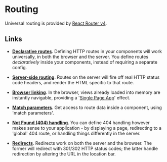 # Routing

Universal routing is provided by [React Router v4](https://reacttraining.com/react-router/).

## Links

* **[Declarative routes](declarative.md)**. Defining HTTP routes in your components will work universally, in both the browser and the server. You define routes _declaratively_ inside your components, instead of requiring a separate config.

* **[Server-side routing](server.md)**. Routes on the server will fire off real HTTP status code headers, and render the HTML specific to that route.

* **[Browser linking](browser.md)**. In the browser, views already loaded into memory are instantly navigable, providing a '[Single Page App](https://en.wikipedia.org/wiki/Single-page_application)' effect.

* **[Match parameters](match.md)**. Get access to route data inside a component, using 'match parameters'.

* **[Not Found (404) handling](notfound.md)**. You can define 404 handling however makes sense to your application - by displaying a page, redirecting to a 'global' 404 route, or handling things differently in the server.

* **[Redirects](redirects.md)**. Redirects work on both the server and the browser. The former will redirect with 301/302 HTTP status codes; the latter handle redirection by altering the URL in the location bar.
